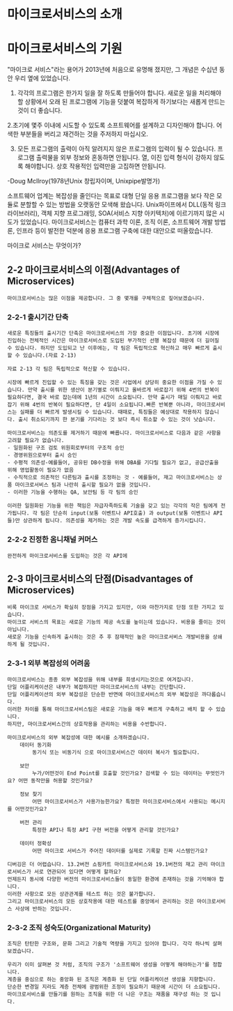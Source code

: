 # 마이크로서비스의 소개

# 마이크로서비스의 기원


"마이크로 서비스"라는 용어가 2013년에 처음으로 유명해 졌지만, 그 개념은 수십년 동안 우리 옆에 있었습니다.

1. 각각의 프로그램은 한가지 일을 잘 하도록 만들어야 합니다. 새로운 일을 처리해야 할 상황에서 오래 된 프로그램에 기능을 덧붙여 복잡하게 하기보다는 새롭게 만드는 것이 더 좋습니다.
 
2.초기에 몇주 이내에 시도할 수 있도록 소프트웨어를 설계하고 디자인해야 합니다. 어색한 부분들을 버리고 재건하는 것을 주저하지 마십시오.

3. 모든 프로그램의 출력이 아직 알려지지 않은 프로그램의 입력이 될 수 있습니다. 프로그램 출력물을 외부 정보와 혼동하면 안됩니다. 
열, 이진 입력 형식이 강하지 않도록 해야합니다. 상호 작용적인 입력만을 고집하면 안됩니다.

-Doug McIlroy(1978년Unix 창립자이며, Unixpipe발명가)


소프트웨어 업계는 복잡성을 줄인다는 목표로 대형 단일 응용 프로그램을 보다 작은 모듈로 분할할 수 있는 방법을 오랫동안 모색해 왔습니다. Unix파이프에서 DLL(동적 링크 라이브러리), 객체 지향 프로그래밍, SOA(서비스 지향 아키텍처)에 이르기까지 많은 시도가 있었습니다. 마이크로서비스는 컴퓨터 과학 이론, 조직 이론, 소프트웨어 개발 방법론, 인프라 등이 발전한 덕분에 응용 프로그램 구축에 대한 대안으로 떠올랐습니다.

마이크로 서비스는 무엇이가?

## 2-2 마이크로서비스의 이점(Advantages of Microservices)
    마이크로서비스는 많은 이점을 제공합니다. 그 중 몇개를 구체적으로 짚어보겠습니다.

### 2-2-1 출시기간 단축
    새로운 특징들의 출시기간 단축은 마이크로서비스의 가장 중요한 이점입니다. 초기에 시장에 진입하는 전체적인 시간은 마이크로서비스로 도입된 부가적인 선행 복잡성 때문에 더 길어질 수 있습니다. 하지만 도입되고 난 이후에는, 각 팀은 독립적으로 혁신하고 매우 빠르게 출시할 수 있습니다.(자료 2-13)

    자료 2-13 각 팀은 독립적으로 혁신할 수 있습니다.

    시장에 빠르게 진입할 수 있는 특징을 갖는 것은 사업에서 상당히 중요한 이점을 가질 수 있습니다. 만약 출시를 위한 생산이 분기별로 이뤄지고 올바르게 바로잡기 위해 4번의 반복이 필요하다면, 결국 바로 잡는데에 1년의 시간이 소요됩니다. 만약 출시가 매일 이뤄지고 바로잡기 위해 4번의 반복이 필요하다면, 단 4일이 소요됩니다.빠른 반복뿐 아니라, 마이크로서비스는 실패를 더 빠르게 발생시킬 수 있습니다. 때때로, 특징들은 예상대로 작용하지 않습니다. 출시 취소되기까지 한 분기를 기다리는 것 보다 즉시 취소할 수 있는 것이 낫습니다.

    마이크로서비스는 의존도를 제거하기 때문에 빠릅니다. 마이크로서비스로 다음과 같은 사항을 고려할 필요가 없습니다.
    - 일원화된 구조 검토 위원회로부터의 구조적 승인
    - 경영위원으로부터 출시 승인
    - 수평적 의존성-예를들어, 공유된 DB수정을 위해 DBA를 기다릴 필요가 없고, 공급산출을 위해 영업활동이 필요가 없음
    - 수직적으로 의존적인 다른팀과 출시를 조정하는 것 - 예를들어, 재고 마이크로서비스는 상품 마이크로서비스 팀과 나란히 출시할 필요가 없을 것입니다.
    - 이러한 기능을 수행하는 QA, 보안팀 등 각 팀의 승인

    이러한 일원화된 기능을 위한 책임은 자급자족하도록 기술을 갖고 있는 각각의 작은 팀에게 전가됩니다. 각 팀은 단순히 input(보통 이벤트나 API호출) 과 output(보통 이벤트나 API들)만 상관하게 됩니다. 의존성을 제거하는 것은 개발 속도를 급격하게 증가시킵니다.
### 2-2-2 진정한 옴니채널 커머스
    완전하게 마이크로서비스를 도입하는 것은 각 API에 

## 2-3 마이크로서비스의 단점(Disadvantages of Microservices)
    비록 마이크로 서비스가 확실히 장점을 가지고 있지만, 이와 마찬가지로 단점 또한 가지고 있습니다.
    마이크로 서비스의 목표는 새로운 기능의 제공 속도를 높이는데 있습니다. 비용을 줄이는 것이 아닙니다.
    새로운 기능을 신속하게 출시하는 것은 추 후 잠재적인 높은 마이크로서비스 개발비용을 상쇄하게 될 것입니다.

### 2-3-1 외부 복잡성의 어려움
    마이크로서비스는 종종 외부 복잡성을 위해 내부를 희생시키는것으로 여겨집니다.
    단일 어플리케이션은 내부가 복잡하지만 마이크로서비스의 내부는 간단합니다.
    단일 어플리케이션의 외부 복잡성은 단순한 반면에 마이크로서비스의 외부 복잡성은 까다롭습니다.
    이러한 차이를 통해 마이크로서비스팀은 새로운 기능을 매우 빠르게 구축하고 배치 할 수 있습니다.
    하지만, 마이크로서비스간의 상호작용을 관리하는 비용을 수반합니다.

    마이크로서비스의 외부 복잡성에 대한 예시를 소개하겠습니다.
        데이터 동기화
            동기식 또는 비동기식 으로 마이크로서비스간 데이터 복사가 필요합니다.

        보안
            누가/어떤것이 End Point를 호출할 것인가요? 검색할 수 있는 데이터는 무엇인가요? 어떤 동작만을 허용할 것인가요?

        정보 찾기
            어떤 마이크로서비스가 사용가능한가요? 특정한 마이크로서비스에서 사용되는 메시지를 어떤것인가요?

        버전 관리
            특정한 API나 특정 API 구현 버전을 어떻게 관리할 것인가요?

        데이터 정확성
            어떤 마이크로 서비스가 주어진 데이터를 실제로 기록할 진짜 시스템인가요?

    디버깅은 더 어렵습니다. 13.2버전 쇼핑카트 마이크로서비스와 19.1버전의 재고 관리 마이크로서비스가 서로 연관되어 있다면 어떻게 할까요?
    언제든지 동시에 다양한 버전의 마이크로서비스들이 동일한 환경에 존재하는 것을 기억해야 합니다. 
    이러한 사항으로 모든 상관관계를 테스트 하는 것은 불가합니다.
    그리고 마이크로서비스의 모든 상호작용에 대한 테스트를 중앙에서 관리하는 것은 마이크로서비스 사상에 반하는 것입니다.

### 2-3-2 조직 성숙도(Organizational Maturity)
    조직은 탄탄한 구조와, 문화 그리고 기술적 역량을 가지고 있어야 합니다. 각각 하나씩 살펴보겠습니다.

    우리가 이미 살펴본 것 처럼, 조직의 구조가 '소프트웨어 생성을 어떻게 해야하는가'를 정합니다.
    계층을 중심으로 하는 중앙화 된 조직은 계층화 된 단일 어플리케이션 생성을 지향합니다.
    단순한 변경일 지라도 계층 전체에 광범위한 조정이 필요하기 때문에 시간이 더 소요됩니다.
    마이크로서비스를 만들기를 원하는 조직을 위한 더 나은 구조는 재품을 재구성 하는 것 입니다.
